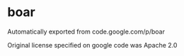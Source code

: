 # boar
Automatically exported from code.google.com/p/boar

Original license specified on google code was Apache 2.0
